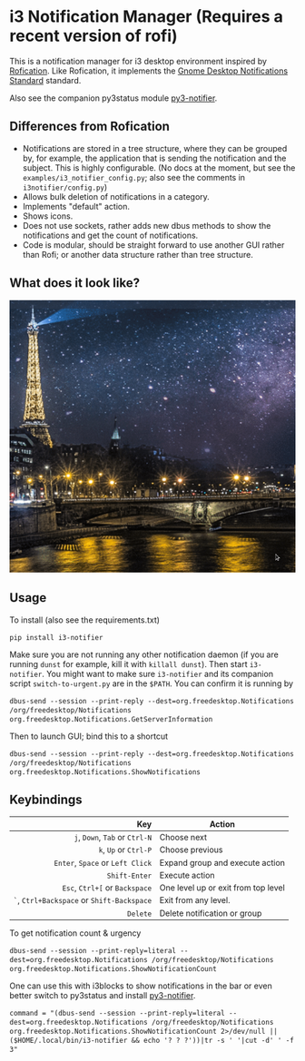 # i3 Notification Manager (Requires a recent version of rofi)

This is a notification manager for i3 desktop environment inspired by 
[Rofication](https://github.com/DaveDavenport/Rofication). Like 
Rofication, it implements the [Gnome Desktop Notifications 
Standard](https://developer.gnome.org/notification-spec/) standard. 

Also see the companion py3status module 
[py3-notifier](https://github.com/sencer/py3-notifier).

## Differences from Rofication

- Notifications are stored in a tree structure, where they can be grouped 
  by, for example, the application that is sending the notification and 
  the subject. This is highly configurable. (No docs at the moment, but 
  see the `examples/i3_notifier_config.py`; also see the comments in 
  `i3notifier/config.py`)
- Allows bulk deletion of notifications in a category.
- Implements "default" action.
- Shows icons.
- Does not use sockets, rather adds new dbus methods to show the 
  notifications and get the count of notifications.
- Code is modular, should be straight forward to use another GUI rather 
  than Rofi; or another data structure rather than tree structure.

## What does it look like?

![animation](/images/widget.gif)

## Usage

To install (also see the requirements.txt)

    pip install i3-notifier
    
Make sure you are not running any other notification daemon (if you are running `dunst` for example, kill it with `killall dunst`). Then start `i3-notifier`. You might want to make sure `i3-notifier` and its companion script `switch-to-urgent.py` are in the `$PATH`. You can confirm it is running by

    dbus-send --session --print-reply --dest=org.freedesktop.Notifications /org/freedesktop/Notifications org.freedesktop.Notifications.GetServerInformation

Then to launch GUI; bind this to a shortcut

    dbus-send --session --print-reply --dest=org.freedesktop.Notifications /org/freedesktop/Notifications org.freedesktop.Notifications.ShowNotifications

## Keybindings
|                  Key                        |               Action                |
|--------------------------------------------:|-------------------------------------|
`j`, `Down`, `Tab` or `Ctrl-N`                | Choose next
`k`, `Up` or `Ctrl-P`                         | Choose previous
`Enter`, `Space` or `Left Click`              | Expand group and execute action
`Shift-Enter`                                 | Execute action
`Esc`, `Ctrl+[` or `Backspace`                | One level up or exit from top level
`` ` ``, `Ctrl+Backspace` or `Shift-Backspace`| Exit from any level.
`Delete`                                      | Delete notification or group

To get notification count & urgency

    dbus-send --session --print-reply=literal --dest=org.freedesktop.Notifications /org/freedesktop/Notifications org.freedesktop.Notifications.ShowNotificationCount

One can use this with i3blocks to show notifications in the bar
or even better switch to py3status and install 
[py3-notifier](https://github.com/sencer/py3-notifier).

    command = "(dbus-send --session --print-reply=literal --dest=org.freedesktop.Notifications /org/freedesktop/Notifications org.freedesktop.Notifications.ShowNotificationCount 2>/dev/null || ($HOME/.local/bin/i3-notifier && echo '? ? ?'))|tr -s ' '|cut -d' ' -f 3"
